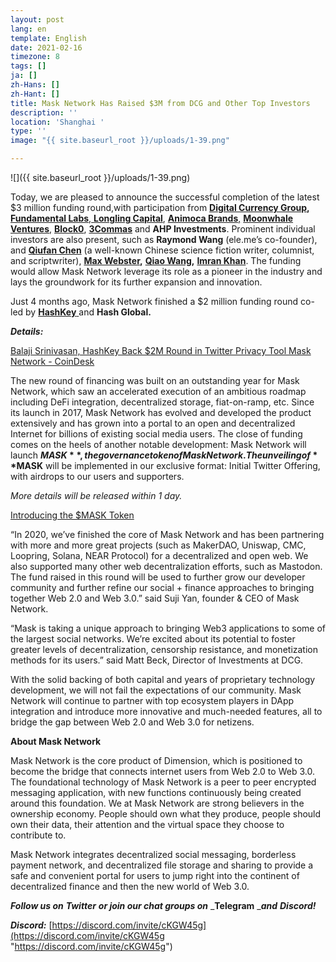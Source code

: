 ```yaml
---
layout: post
lang: en
template: English
date: 2021-02-16
timezone: 8
tags: []
ja: []
zh-Hans: []
zh-Hant: []
title: Mask Network Has Raised $3M from DCG and Other Top Investors
description: ''
location: 'Shanghai '
type: ''
image: "{{ site.baseurl_root }}/uploads/1-39.png"

---
```

![]({{ site.baseurl_root }}/uploads/1-39.png)

Today, we are pleased to announce the successful completion of the latest $3 million funding round,with participation from [**Digital Currency Group**](https://dcg.co/)**,** [**Fundamental Labs**](https://www.fundamentallabs.com/#/),[ **Longling Capital**](http://www.longling.com/?lang=en), [**Animoca Brands**,](https://www.animocabrands.com/) [**Moonwhale Ventures**,](https://moonwhale.ventures/) [**Block0**](https://block0.io/), [**3Commas**](https://3commas.io/) and **AHP Investments**. Prominent individual investors are also present, such as **Raymond Wang** (ele.me’s co-founder), and [**Qiufan Chen**](https://zh.wikipedia.org/wiki/%E9%99%88%E6%A5%B8%E5%B8%86) (a well-known Chinese science fiction writer, columnist, and scriptwriter), [**Max Webster**](https://www.linkedin.com/in/maxwebster/)**,** [**Qiao Wang**](https://twitter.com/QwQiao)**,** [**Imran Khan**](https://twitter.com/lmrankhan). The funding would allow Mask Network leverage its role as a pioneer in the industry and lays the groundwork for its further expansion and innovation.

Just 4 months ago, Mask Network finished a $2 million funding round co-led by [**HashKey** ](https://www.hashkey.com/)and **Hash Global.**

**_Details:_**

[Balaji Srinivasan, HashKey Back $2M Round in Twitter Privacy Tool Mask Network - CoinDesk](https://www.coindesk.com/mask-network-twitter-encrypted-messages-hashkey-funding-round)

The new round of financing was built on an outstanding year for Mask Network, which saw an accelerated execution of an ambitious roadmap including DeFi integration, decentralized storage, fiat-on-ramp, etc. Since its launch in 2017, Mask Network has evolved and developed the product extensively and has grown into a portal to an open and decentralized Internet for billions of existing social media users. The close of funding comes on the heels of another notable development: Mask Network will launch **$MASK**, the governance token of Mask Network. The unveiling of **$MASK** will be implemented in our exclusive format: Initial Twitter Offering, with airdrops to our users and supporters.

_More details will be released within 1 day._

[Introducing the $MASK Token](https://masknetwork.medium.com/introducing-the-mask-token-28d310c57954)

“In 2020, we’ve finished the core of Mask Network and has been partnering with more and more great projects (such as MakerDAO, Uniswap, CMC, Loopring, Solana, NEAR Protocol) for a decentralized and open web. We also supported many other web decentralization efforts, such as Mastodon. The fund raised in this round will be used to further grow our developer community and further refine our social + finance approaches to bringing together Web 2.0 and Web 3.0.” said Suji Yan, founder & CEO of Mask Network.

“Mask is taking a unique approach to bringing Web3 applications to some of the largest social networks. We’re excited about its potential to foster greater levels of decentralization, censorship resistance, and monetization methods for its users.” said Matt Beck, Director of Investments at DCG.

With the solid backing of both capital and years of proprietary technology development, we will not fail the expectations of our community. Mask Network will continue to partner with top ecosystem players in DApp integration and introduce more innovative and much-needed features, all to bridge the gap between Web 2.0 and Web 3.0 for netizens.

**About Mask Network**

Mask Network is the core product of Dimension, which is positioned to become the bridge that connects internet users from Web 2.0 to Web 3.0. The foundational technology of Mask Network is a peer to peer encrypted messaging application, with new functions continuously being created around this foundation. We at Mask Network are strong believers in the ownership economy. People should own what they produce, people should own their data, their attention and the virtual space they choose to contribute to.

Mask Network integrates decentralized social messaging, borderless payment network, and decentralized file storage and sharing to provide a safe and convenient portal for users to jump right into the continent of decentralized finance and then the new world of Web 3.0.

**_Follow us on_** **_Twitter_** **_or join our chat groups on_** _**Telegram** _**_and_** **_Discord!_**

**_Discord:_** [https://discord.com/invite/cKGW45g](https://discord.com/invite/cKGW45g "https://discord.com/invite/cKGW45g")